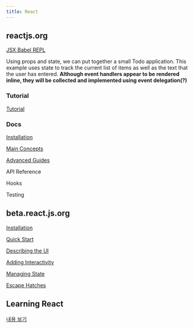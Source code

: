 ```yaml
---
title: React
---
```


## reactjs.org

[JSX Babel REPL](https://babeljs.io/repl/#?presets=react&code_lz=MYewdgzgLgBApgGzgWzmWBeGAeAFgRgD4AJRBEAGhgHcQAnBAEwEJsB6AwgbgChRJY_KAEMAlmDh0YWRiGABXVOgB0AczhQAokiVQAQgE8AkowAUAcjogQUcwEpeAJTjDgUACIB5ALLK6aRklTRBQ0KCohMQk6Bx4gA)

Using props and state, we can put together a small Todo application. This example uses state to track the current list of items as well as the text that the user has entered. **Although event handlers appear to be rendered inline, they will be collected and implemented using event delegation(?)**

### Tutorial

[Tutorial](./reactjs.org/tutorial)

### Docs

[Installation](./reactjs.org/docs/installation/)

[Main Concepts](./reactjs.org/docs/main-concepts/)

[Advanced Guides](./reactjs.org/docs/advanced-guides/)

API Reference

Hooks

Testing

## beta.react.js.org

[Installation](./beta.react.js.org/installation)

[Quick Start](./beta.react.js.org/quick-start)

[Describing the UI](./beta.react.js.org/describing-the-UI)

[Adding Interactivity](./beta.react.js.org/adding-interactivity)

[Managing State](./beta.react.js.org/managing-state)

[Escape Hatches](./beta.react.js.org/escape-hatches)

## Learning React

[내용 보기](./learning-react/)
